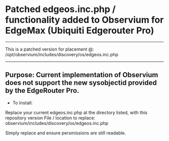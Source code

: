 # Patched edgeos.inc.php / functionality added to Observium for EdgeMax (Ubiquiti Edgerouter Pro)
----------------------------------------------------------------

This is a patched version for placement @:
/opt/observium/includes/discovery/os/edgeos.inc.php

----------------------------------------------------------------
Purpose: Current implementation of Observium does not support the new sysobjectid provided by the EdgeRouter Pro. 
----------------------------------------------------------------
- To Install:

Replace your current edgeos.inc.php at the directory listed, with this repository version
File / location to replace: observium/includes/discovery/os/edgeos.inc.php

Simply replace and ensure persmissions are still readable.
